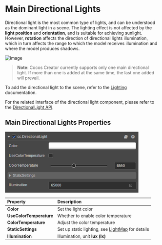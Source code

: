 # Main Directional Lights

Directional light is the most common type of lights, and can be understood as the dominant light in a scene. The lighting effect is not affected by the **light position** and **orientation**, and is suitable for achieving sunlight. However, **rotation** affects the direction of directional lights illumination, which in turn affects the range to which the model receives illumination and where the model produces shadows.

![image](dir-light.jpg)

> **Note**: Cocos Creator currently supports only one main directional light. If more than one is added at the same time, the last one added will prevail.

To add the directional light to the scene, refer to the [Lighting](../light.md) documentation.

For the related interface of the directional light component, please refer to the [DirectionalLight API](__APIDOC__/en/classes/component_light.directionallight.html).

## Main Directional Lights Properties

![image](dir-light-prop.png)

| Property | Description |
| :------- | :--- |
| **Color** | Set the light color |
| **UseColorTemperature** | Whether to enable color temperature |
| **ColorTemperature** | Adjust the color temperature |
| **StaticSettings** | Set up static lighting, see [LightMap](../../../editor/lightmap/index.md) for details |
| **Illumination** | Illumination, unit **lux (lx)** |
